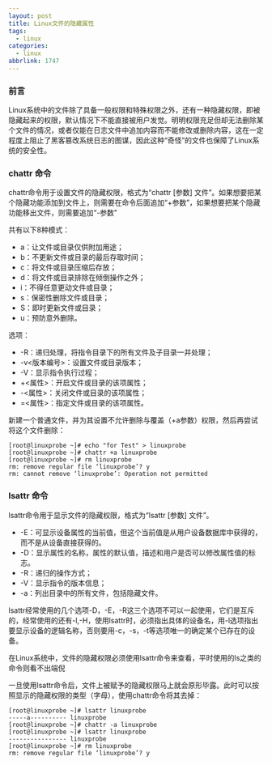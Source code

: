 ```yaml
---
layout: post
title: Linux文件的隐藏属性
tags:
  - linux
categories:
  - linux
abbrlink: 1747
---
```


### 前言

Linux系统中的文件除了具备一般权限和特殊权限之外，还有一种隐藏权限，即被隐藏起来的权限，默认情况下不能直接被用户发觉。明明权限充足但却无法删除某个文件的情况，或者仅能在日志文件中追加内容而不能修改或删除内容，这在一定程度上阻止了黑客篡改系统日志的图谋，因此这种“奇怪”的文件也保障了Linux系统的安全性。

<!--more-->

### chattr 命令

chattr命令用于设置文件的隐藏权限，格式为“chattr [参数] 文件”。如果想要把某个隐藏功能添加到文件上，则需要在命令后面追加“+参数”，如果想要把某个隐藏功能移出文件，则需要追加“-参数”

共有以下8种模式：

- a：让文件或目录仅供附加用途；
- b：不更新文件或目录的最后存取时间；
- c：将文件或目录压缩后存放；
- d：将文件或目录排除在倾倒操作之外；
- i：不得任意更动文件或目录；
- s：保密性删除文件或目录；
- S：即时更新文件或目录；
- u：预防意外删除。


选项：


- -R：递归处理，将指令目录下的所有文件及子目录一并处理；
- -v<版本编号>：设置文件或目录版本；
- -V：显示指令执行过程；
- +<属性>：开启文件或目录的该项属性；
- -<属性>：关闭文件或目录的该项属性；
- =<属性>：指定文件或目录的该项属性。


新建一个普通文件，并为其设置不允许删除与覆盖（+a参数）权限，然后再尝试将这个文件删除：

```
[root@linuxprobe ~]# echo "for Test" > linuxprobe
[root@linuxprobe ~]# chattr +a linuxprobe
[root@linuxprobe ~]# rm linuxprobe
rm: remove regular file ‘linuxprobe’? y
rm: cannot remove ‘linuxprobe’: Operation not permitted
```

### lsattr 命令

lsattr命令用于显示文件的隐藏权限，格式为“lsattr [参数] 文件”。

- -E：可显示设备属性的当前值，但这个当前值是从用户设备数据库中获得的，而不是从设备直接获得的。
- -D：显示属性的名称，属性的默认值，描述和用户是否可以修改属性值的标志。
- -R：递归的操作方式；
- -V：显示指令的版本信息；
- -a：列出目录中的所有文件，包括隐藏文件。


lsattr经常使用的几个选项-D，-E，-R这三个选项不可以一起使用，它们是互斥的，经常使用的还有-l,-H，使用lsattr时，必须指出具体的设备名，用-l选项指出要显示设备的逻辑名称，否则要用-c，-s，-t等选项唯一的确定某个已存在的设备。

在Linux系统中，文件的隐藏权限必须使用lsattr命令来查看，平时使用的ls之类的命令则看不出端倪

一旦使用lsattr命令后，文件上被赋予的隐藏权限马上就会原形毕露。此时可以按照显示的隐藏权限的类型（字母），使用chattr命令将其去掉：

```
[root@linuxprobe ~]# lsattr linuxprobe
-----a---------- linuxprobe
[root@linuxprobe ~]# chattr -a linuxprobe
[root@linuxprobe ~]# lsattr linuxprobe 
---------------- linuxprobe
[root@linuxprobe ~]# rm linuxprobe 
rm: remove regular file ‘linuxprobe’? y
```



